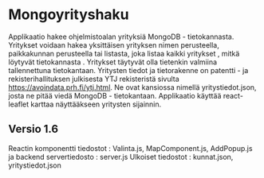 # Mongoyrityshaku

Applikaatio hakee ohjelmistoalan yrityksiä MongoDB - tietokannasta. Yritykset voidaan hakea yksittäisen yrityksen nimen perusteella, paikkakunnan perusteella tai listasta, joka listaa
kaikki yritykset , mitkä löytyvät tietokannasta . Yritykset täytyvät olla tietenkin valmiina tallennettuna tietokantaan. Yritysten tiedot ja tietorakenne on patentti - ja rekisterihallituksen julkisesta YTJ rekisteristä sivulta https://avoindata.prh.fi/ytj.html. Ne ovat kansiossa nimellä yritystiedot.json, josta ne pitää viedä MongoDB - tietokantaan. Applikaatio käyttää react-leaflet karttaa näyttääkseen yritysten sijainnin.

## Versio 1.6

Reactin komponentti tiedostot : Valinta.js, MapComponent.js, AddPopup.js ja backend servertiedosto : server.js
Ulkoiset tiedostot : kunnat.json, yritystiedot.json 
